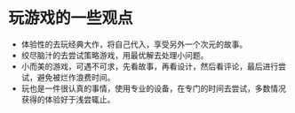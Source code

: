 # 玩游戏的一些观点

- 体验性的去玩经典大作，将自己代入，享受另外一个次元的故事。
- 绞尽脑汁的去尝试策略游戏，用最优解去处理小问题。
- 小而美的游戏，可遇不可求，先看故事，再看设计，然后看评论，最后进行尝试，避免被烂作浪费时间。
- 玩也是一件很认真的事情，使用专业的设备，在专门的时间去尝试，多数情况获得的体验好于浅尝辄止。


